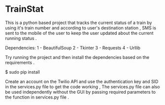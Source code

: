 # TrainStat

This is a python based project that tracks the current status of a train by using it's train number and according to user's destination station , SMS is sent to the mobile of the user to keep the user updated about the current running status .

Dependencies:
  1 - BeautifulSoup
  2 - Tkinter
  3 - Requests
  4 - Urllib
  
Try running the project and then install the dependencies based on the requirements . 

$ sudo pip install <dependency>
  
Create an account on the Twilio API and use the authentication key and SID in the services.py file to get the code working , The services.py file can also be used independently without the GUI by passing required parameters to the function in services.py file .
